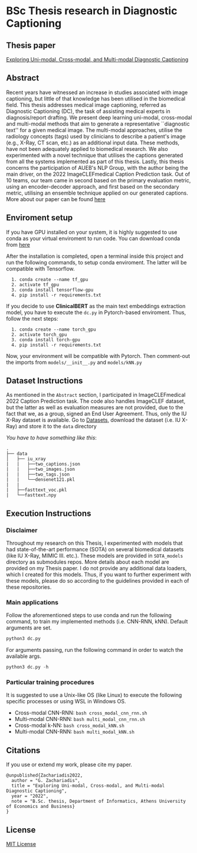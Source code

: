 # BSc Thesis research in Diagnostic Captioning

## Thesis paper
[Exploring Uni-modal, Cross-modal, and Multi-modal Diagnostic Captioning](http://nlp.cs.aueb.gr/theses/g_zachariadis_bsc_thesis.pdf)

## Abstract
Recent years have witnessed an increase in studies associated with image captioning, but little of that knowledge has been utilised in the biomedical field. This thesis addresses medical image captioning, referred as Diagnostic Captioning (DC), the task of assisting medical experts in diagnosis/report drafting. We present deep learning uni-modal, cross-modal and multi-modal methods that aim to generate a representative ``diagnostic text'' for a given medical image. The multi-modal approaches, utilise the radiology concepts (tags) used by clinicians to describe a patient's image (e.g., X-Ray, CT scan, etc.) as an additional input data. These methods, have not been adequately applied to biomedical research. We also experimented with a novel technique that utilises the captions generated from all the systems implemented as part of this thesis. Lastly, this thesis concerns the participation of AUEB's NLP Group, with the author being the main driver, on the 2022 ImageCLEFmedical Caption Prediction task. Out of 10 teams, our team came in second based on the primary evaluation metric, using an encoder-decoder approach, and first based on the secondary metric, utilising an ensemble technique applied on our generated captions. More about our paper can be found [here](http://ceur-ws.org/Vol-3180/paper-101.pdf)


## Enviroment setup
If you have GPU installed on your system, it is highly suggested to use conda as your virtual enviroment to run code. You can download conda from [here](https://conda.io/projects/conda/en/latest/user-guide/install/index.html)

After the installation is completed, open a terminal inside this project and run the following commands, to setup conda enviroment. The latter will be compatible with Tensorflow.
```
  1. conda create --name tf_gpu
  2. activate tf_gpu
  3. conda install tensorflow-gpu
  4. pip install -r requirements.txt
```

If you decide to use **ClinicalBERT** as the main text embeddings extraction model, you have to execute the `dc.py` in Pytorch-based enviroment. Thus, follow the next steps:
```
  1. conda create --name torch_gpu
  2. activate torch_gpu
  3. conda install torch-gpu
  4. pip install -r requirements.txt
```
Now, your environment will be compatible with Pytorch. Then comment-out the imports from `models/__init__.py` and `models/kNN.py`

## Dataset Instructions
As mentioned in the `Abstract` section, I participated in ImageCLEFmedical 2022 Caption Prediction task. The code also handles ImageCLEF dataset, but the latter as well as evaluation measures are not provided, due to the fact that we, as a group, signed an End User Agreement. Thus, only the IU X-Ray dataset is available. Go to [Datasets](https://github.com/zaaachos/Thesis-Diagnostic-Captioning/tree/main/data), download the dataset (i.e. IU X-Ray) and store it to the `data` directory

*You have to have something like this*:
```
.
├── data
│   ├── iu_xray
|   |   ├──two_captions.json
|   |   ├──two_images.json
|   |   ├──two_tags.json
|   |   └──densenet121.pkl     
|   |
|   ├──fasttext_voc.pkl
|   └──fasttext.npy
```

## Execution Instructions
### Disclaimer
Throughout my research on this Thesis, I experimented with models that had state-of-the-art performance (SOTA) on several biomedical datasets (like IU X-Ray, MIMIC III. etc.). These models are provided in `SOTA_models` directory as submodules repos. More details about each model are provided on my Thesis paper. I do not provide any additional data loaders, which I created for this models. Thus, if you want to further experiment with these models, please do so according to the guidelines provided in each of these repositories.

### Main applications
Follow the aforementioned steps to use conda and run the following command, to train my implemented methods (i.e. CNN-RNN, kNN). Default arguments are set.
```py
python3 dc.py
```

For arguments passing, run the following command in order to watch the available args.
```py
python3 dc.py -h
```

### Particular training procedures
It is suggested to use a Unix-like OS (like Linux) to execute the following specific processes or using WSL in Windows OS.
* Cross-modal CNN-RNN: `bash cross_modal_cnn_rnn.sh`
* Multi-modal CNN-RNN: `bash multi_modal_cnn_rnn.sh`
* Cross-modal k-NN: `bash cross_modal_kNN.sh`
* Multi-modal CNN-RNN: `bash multi_modal_kNN.sh`

## Citations
If you use or extend my work, please cite my paper.
```
@unpublished{Zachariadis2022,
  author = "G. Zachariadis",
  title = "Exploring Uni-modal, Cross-modal, and Multi-modal Diagnostic Captioning",
  year = "2022",
  note = "B.Sc. thesis, Department of Informatics, Athens University of Economics and Business}
}
```

## License
[MIT License](https://github.com/zaaachos/bsc-thesis-in-diagnostic-captioning/blob/main/LICENSE)
